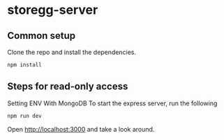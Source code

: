 # storegg-server

## Common setup

Clone the repo and install the dependencies.

```bash
npm install
```

## Steps for read-only access

Setting ENV With MongoDB
To start the express server, run the following

```bash
npm run dev
```

Open [http://localhost:3000](http://localhost:3000) and take a look around.
